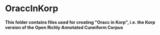 # OraccInKorp

#### This folder contains files used for creating "Oracc in Korp", i.e. the Korp version of the Open Richly Annotated Cuneiform Corpus


